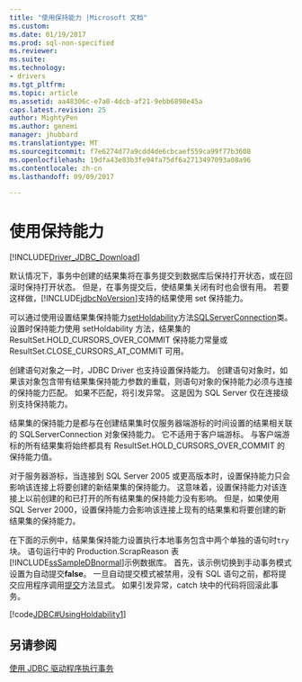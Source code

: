 ```yaml
---
title: "使用保持能力 |Microsoft 文档"
ms.custom: 
ms.date: 01/19/2017
ms.prod: sql-non-specified
ms.reviewer: 
ms.suite: 
ms.technology:
- drivers
ms.tgt_pltfrm: 
ms.topic: article
ms.assetid: aa48306c-e7a0-4dcb-af21-9ebb6898e45a
caps.latest.revision: 25
author: MightyPen
ms.author: genemi
manager: jhubbard
ms.translationtype: MT
ms.sourcegitcommit: f7e6274d77a9cdd4de6cbcaef559ca99f77b3608
ms.openlocfilehash: 19dfa43e83b3fe94fa75df6a2713497093a08a96
ms.contentlocale: zh-cn
ms.lasthandoff: 09/09/2017

---
```

# <a name="using-holdability"></a>使用保持能力
[!INCLUDE[Driver_JDBC_Download](../../includes/driver_jdbc_download.md)]

  默认情况下，事务中创建的结果集将在事务提交到数据库后保持打开状态，或在回滚时保持打开状态。 但是，在事务提交后，使结果集关闭有时也会很有用。 若要这样做，[!INCLUDE[jdbcNoVersion](../../includes/jdbcnoversion_md.md)]支持的结果使用 set 保持能力。  
  
 可以通过使用设置结果集保持能力[setHoldability](../../connect/jdbc/reference/setholdability-method-sqlserverconnection.md)方法[SQLServerConnection](../../connect/jdbc/reference/sqlserverconnection-class.md)类。 设置时保持能力使用 setHoldability 方法，结果集的 ResultSet.HOLD_CURSORS_OVER_COMMIT 保持能力常量或 ResultSet.CLOSE_CURSORS_AT_COMMIT 可用。  
  
 创建语句对象之一时，JDBC Driver 也支持设置保持能力。 创建语句对象时，如果该对象包含带有结果集保持能力参数的重载，则语句对象的保持能力必须与连接的保持能力匹配。 如果不匹配，将引发异常。 这是因为 SQL Server 仅在连接级别支持保持能力。  
  
 结果集的保持能力是都与在创建结果集时仅服务器端游标的时间设置的结果相关联的 SQLServerConnection 对象保持能力。 它不适用于客户端游标。 与客户端游标的所有结果集将始终都具有 ResultSet.HOLD_CURSORS_OVER_COMMIT 的保持能力值。  
  
 对于服务器游标，当连接到 SQL Server 2005 或更高版本时，设置保持能力只会影响该连接上将要创建的新结果集的保持能力。 这意味着，设置保持能力对该连接上以前创建的和已打开的所有结果集的保持能力没有影响。 但是，如果使用 SQL Server 2000，设置保持能力会影响该连接上现有的结果集和将要创建的新结果集的保持能力。  
  
 在下面的示例中，结果集保持能力设置执行本地事务包含中两个单独的语句时`try`块。 语句运行中的 Production.ScrapReason 表[!INCLUDE[ssSampleDBnormal](../../includes/sssampledbnormal_md.md)]示例数据库。 首先，该示例切换到手动事务模式设置为自动提交**false**。 一旦自动提交模式被禁用，没有 SQL 语句之前，都将提交应用程序调用[提交](../../connect/jdbc/reference/commit-method-sqlserverconnection.md)方法显式。 如果引发异常，catch 块中的代码将回滚此事务。  
  
 [!code[JDBC#UsingHoldability1](../../connect/jdbc/codesnippet/Java/using-holdability_1.java)]  
  
## <a name="see-also"></a>另请参阅  
 [使用 JDBC 驱动程序执行事务](../../connect/jdbc/performing-transactions-with-the-jdbc-driver.md)  
  
  
